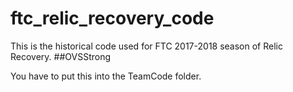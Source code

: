 # ftc_relic_recovery_code
This is the historical code used for FTC 2017-2018 season of Relic Recovery.
##OVSStrong

You have to put this into the TeamCode folder. 
